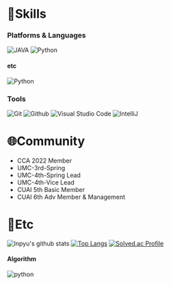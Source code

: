 # 🌱Skills
### Platforms & Languages
![JAVA](https://img.shields.io/badge/java-007396?style=for-the-badge&logo=java&logoColor=white")
![Python](https://img.shields.io/badge/Python-3776AB.svg?&style=for-the-badge&logo=Python&logoColor=white)

#### etc
![Python](https://img.shields.io/badge/Python-3776AB.svg?&style=for-the-badge&logo=Python&logoColor=white)

### Tools
![Git](https://img.shields.io/badge/Git-F05032.svg?&style=for-the-badge&logo=Git&logoColor=white)
![Github](https://img.shields.io/badge/github-181717?style=for-the-badge&logo=github&logoColor=white)
![Visual Studio Code](https://img.shields.io/badge/Visual%20Studio%20Code-007ACC.svg?&style=for-the-badge&logo=Visual%20Studio%20Code&logoColor=white)
![IntelliJ](https://img.shields.io/badge/IntelliJ-000000.svg?&style=for-the-badge&logo=IntelliJ&logoColor=white)


# 🌐Community

- CCA 2022 Member
- UMC-3rd-Spring
- UMC-4th-Spring Lead
- UMC-4th-Vice Lead
- CUAI 5th Basic Member
- CUAI 6th Adv Member & Management

# 💭Etc

![Inpyu's github stats](https://github-readme-stats.vercel.app/api?username=inpyu&show_icons=true&tokyonight)
[![Top Langs](https://github-readme-stats.vercel.app/api/top-langs/?username=inpyu&layout=compact)](https://github.com/inpyu/github-readme-stats)
[![Solved.ac Profile](http://mazassumnida.wtf/api/generate_badge?boj=dayeon620)](https://solved.ac/dayeon620)

#### Algorithm 
![python](https://img.shields.io/badge/python-3776AB.svg?&style=for-the-badge&logo=python&logoColor=white)

